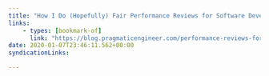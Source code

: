 ```yaml
---
title: "How I Do (Hopefully) Fair Performance Reviews for Software Developers"
links:
    - types: [bookmark-of]
      link: "https://blog.pragmaticengineer.com/performance-reviews-for-software-engineers/"
date: 2020-01-07T23:46:11.562+00:00
syndicationLinks:

---
```



